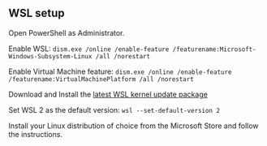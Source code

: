 ## WSL setup

Open PowerShell as Administrator.

Enable WSL:
`dism.exe /online /enable-feature /featurename:Microsoft-Windows-Subsystem-Linux /all /norestart`

Enable Virtual Machine feature:
`dism.exe /online /enable-feature /featurename:VirtualMachinePlatform /all /norestart`

Download and Install the [latest WSL kernel update package](https://wslstorestorage.blob.core.windows.net/wslblob/wsl_update_x64.msi)

Set WSL 2 as the default version:
`wsl --set-default-version 2`

Install your Linux distribution of choice from the Microsoft Store and follow the instructions.
